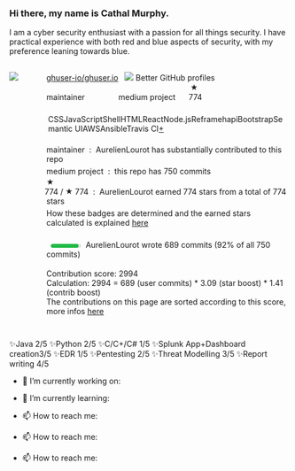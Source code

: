 ### Hi there, my name is Cathal Murphy.

I am a cyber security enthusiast with a passion for all things security. 
I have practical experience with both red and blue aspects of security, with my preference leaning towards blue.

<section class="border-bottom border-gray-light" expanded="" style=""><div class="contrib-head i-amphtml-accordion-header" role="button" aria-controls="32_AMP_content_0" aria-expanded="true" tabindex="0" style="padding-bottom: 15px; padding-top: 15px; padding-left: 67px; position: relative;"><div style="position: absolute; top: 0px; left: 0px; padding-top: inherit;"><img class="avatar border border-white rounded avatar-small" src="https://avatars2.githubusercontent.com/u/43240085?v=4"></div><div style="white-space: nowrap; text-overflow: ellipsis; overflow: hidden;"><a href="https://github.com/ghuser-io/ghuser.io" class="external" target="_blank">ghuser-io/<span class="text-bold">ghuser.io</span></a>&nbsp; &nbsp;<span class="repo-descr text-gray"><img class="emoji" src="https://github.githubassets.com/images/icons/emoji/octocat.png?v8"> Better GitHub profiles</span></div><div style="display: inline-block; margin-top: 3px;"><div class="badge-container" style="display: inline-block; width: 130px;"><div class="contrib-badge text-gray" title="AurelienLourot has substantially contributed to this repo"><div><div class="contrib-type-icon icon-contrib-crown"></div></div><div class="badge-desc">maintainer</div><div class="badge-border"></div></div></div><div class="badge-container" style="display: inline-block; width: 130px;"><div class="contrib-badge text-gray" title="this repo has 750 commits"><div><div class="icon-repo-scale icon-repo-scale-medium"></div></div><div class="badge-desc">medium project</div><div class="badge-border"></div></div></div><div class="badge-container" style="display: inline-block; width: 105px;"><div class="contrib-badge text-gray" title="AurelienLourot earned 774 stars from a total of 774 stars"><div><span class="earned-stars-text earned-stars-icon-color"><span style="font-size: 0.92em; position: relative; top: -0.08em;">★</span></span></div><div class="badge-desc"><span style="margin-left: -3px;"><span class="earned-stars-text-color">774</span></span></div><div class="badge-border"></div></div></div></div><div class="badger-accordion__header-icon"></div></div><div class="text-gray i-amphtml-accordion-content" id="32_AMP_content_0" style="padding-left: 67px;"><div style="width: 1px; height: 8px;"></div><div style="padding-left: 3px;"><span class="repo-language mb-1"><span class="repo-language-color mr-1" style="background-color: rgb(86, 61, 124);"></span>CSS</span><span class="repo-language mb-1"><span class="repo-language-color mr-1" style="background-color: rgb(241, 224, 90);"></span>JavaScript</span><span class="repo-language mb-1"><span class="repo-language-color mr-1" style="background-color: rgb(137, 224, 81);"></span>Shell</span><span class="repo-language mb-1"><span class="repo-language-color mr-1" style="background-color: rgb(227, 76, 38);"></span>HTML</span><span class="repo-language mb-1"><span class="repo-language-color mr-1" style="background-color: rgb(204, 100, 204);"></span>React</span><span class="repo-language mb-1"><span class="repo-language-color mr-1" style="background-color: rgb(204, 204, 204);"></span>Node.js</span><span class="repo-language mb-1"><span class="repo-language-color mr-1" style="background-color: rgb(204, 204, 204);"></span>Reframe</span><span class="repo-language mb-1"><span class="repo-language-color mr-1" style="background-color: rgb(204, 204, 204);"></span>hapi</span><span class="repo-language mb-1"><span class="repo-language-color mr-1" style="background-color: rgb(204, 204, 204);"></span>Bootstrap</span><span class="repo-language mb-1"><span class="repo-language-color mr-1" style="background-color: rgb(204, 204, 204);"></span>Semantic UI</span><span class="repo-language mb-1"><span class="repo-language-color mr-1" style="background-color: rgb(204, 204, 204);"></span>AWS</span><span class="repo-language mb-1"><span class="repo-language-color mr-1" style="background-color: rgb(204, 204, 204);"></span>Ansible</span><span class="repo-language mb-1"><span class="repo-language-color mr-1" style="background-color: rgb(204, 204, 204);"></span>Travis CI</span><a href="https://github.com/ghuser-io/ghuser.io/blob/master/docs/repo-settings.md" title="Add a tech" class="add-settings text-gray undefined" target="_blank"><span class="add-settings-plus">+</span></a></div><div style="width: 1px; height: 21px;"></div><div><div><div style="margin-bottom: 5px;"><div class="badge-container" style="display: inline-block;"><div class="contrib-badge text-gray"><div><div class="contrib-type-icon icon-contrib-crown"></div></div><div class="badge-desc">maintainer</div><div class="badge-border"></div></div></div>&nbsp; :&nbsp; AurelienLourot has substantially contributed to this repo</div><div style="margin-bottom: 5px;"><div class="badge-container" style="display: inline-block;"><div class="contrib-badge text-gray"><div><div class="icon-repo-scale icon-repo-scale-medium"></div></div><div class="badge-desc">medium project</div><div class="badge-border"></div></div></div>&nbsp; :&nbsp; this repo has 750 commits</div><div style="margin-bottom: 5px;"><div class="badge-container" style="display: inline-block;"><div class="contrib-badge text-gray"><div><span class="earned-stars-text earned-stars-icon-color"><span style="font-size: 0.92em; position: relative; top: -0.08em;">★</span></span></div><div class="badge-desc"><span style="margin-left: -3px;"><span class="earned-stars-text-color">774</span><span> / <span style="font-size: 0.92em; position: relative; top: -0.08em;">★</span> 774</span></span></div><div class="badge-border"></div></div></div>&nbsp; :&nbsp; AurelienLourot earned 774 stars from a total of 774 stars</div></div><div class="small-text">How these badges are determined and the earned stars calculated is explained <a href="https://github.com/ghuser-io/ghuser.io/issues/156" target="_blank" class="external">here</a></div></div><div style="width: 1px; height: 23px;"></div><div><div><i class="fas fa-code icon contrib-link-icon text-gray"></i>&nbsp;<div style="background-color: rgba(0, 0, 0, 0.1); height: 7px; width: 55px; border-radius: 5px; display: inline-block; margin-left: 4px; margin-right: 4px;"><div style="width: 91.8667%; background-color: rgb(33, 186, 69); border-radius: 5px; top: 0px; left: 0px; height: 100%;"></div></div> AurelienLourot wrote 689 commits (92% of all 750 commits)</div></div><div style="width: 1px; height: 18px;"></div><div style="font-size: 1em;">Contribution score: 2994<div class="small-text">Calculation: 2994 = 689 (user commits) * 3.09 (star boost) * 1.41 (contrib boost)<br>The contributions on this page are sorted according to this score, more infos <a href="https://github.com/ghuser-io/ghuser.io/issues/156" target="_blank" class="external">here</a></div></div><div style="width: 1px; height: 28px;"></div></div></section>

✨Java 2/5 ✨Python 2/5 ✨C/C+/C# 1/5 ✨Splunk App+Dashboard creation3/5 ✨EDR 1/5  ✨Pentesting 2/5 ✨Threat Modelling 3/5 ✨Report writing 4/5 

- 🔭 I’m currently working on:

- 🌱 I’m currently learning:
   
- 📫 How to reach me:
- 📫 How to reach me: 
- 📫 How to reach me: 


<!--
**JamesFinglas/JamesFinglas** is a ✨ _special_ ✨ repository because its `README.md` (this file) appears on your GitHub profile
